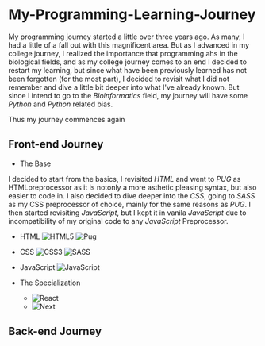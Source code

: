 # My-Programming-Learning-Journey

My programming journey started a little over three years ago. As many, I had a little of a fall out with this magnificent area. But as I advanced in my college journey, I realized the importance that programming ahs in the biological fields, and as my college journey comes to an end I decided to restart my learning, but since what have been previously learned has not been forgotten (for the most part), I decided to revisit what I did not remember and dive a little bit deeper into what I've already known.
But since I intend to go to the *Bioinformatics* field, my journey will have some *Python* and *Python* related bias.

Thus my journey commences again

## Front-end Journey
- The Base 

I decided to start from the basics, I revisited *HTML* and went to *PUG* as HTMLpreprocessor as it is notonly a more asthetic pleasing syntax, but also easier to code in. I also  decided to dive deeper into the *CSS*, going to *SASS* as my CSS preprocessor of choice, mainly for the same reasons as *PUG*. I then started revisiting *JavaScript*, but I kept it in vanila *JavaScript* due to incompatibility of my original code to any *JavaScript* Preprocessor.

  - HTML 
![HTML5](https://img.shields.io/badge/html5-%23E34F26.svg?style=plastic&logo=html5&logoColor=white)
![Pug](https://img.shields.io/badge/Pug-FFF?style=plastic&logo=pug&logoColor=A86454)

  - CSS 
  ![CSS3](https://img.shields.io/badge/css3-%231572B6.svg?style=plastic&logo=css3&logoColor=white)
  ![SASS](https://img.shields.io/badge/SASS-hotpink.svg?style=plastic&logo=SASS&logoColor=white)
  
  - JavaScript 
  ![JavaScript](https://img.shields.io/badge/javascript-%23323330.svg?style=plastic&logo=javascript&logoColor=%23F7DF1E)

- The Specialization

  
  -  ![React](https://img.shields.io/badge/react-%23323330.svg?style=plastic&logo=react&logoColor=%23F7DF1E)
  -  ![Next](https://img.shields.io/badge/next-%23323330.svg?style=plastic&logo=nextt&logoColor=%23F7DF1E)
  
## Back-end Journey
